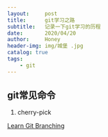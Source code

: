 ```yaml
---
layout:     post
title:      git学习之路
subtitle:   记录一下git学习的历程
date:       2020/04/20
author:     Honey				
header-img: img/城堡 .jpg
catalog: true 						
tags:
    - git
---
```


## git常见命令

1. cherry-pick



[Learn Git Branching](https://learngitbranching.js.org/)